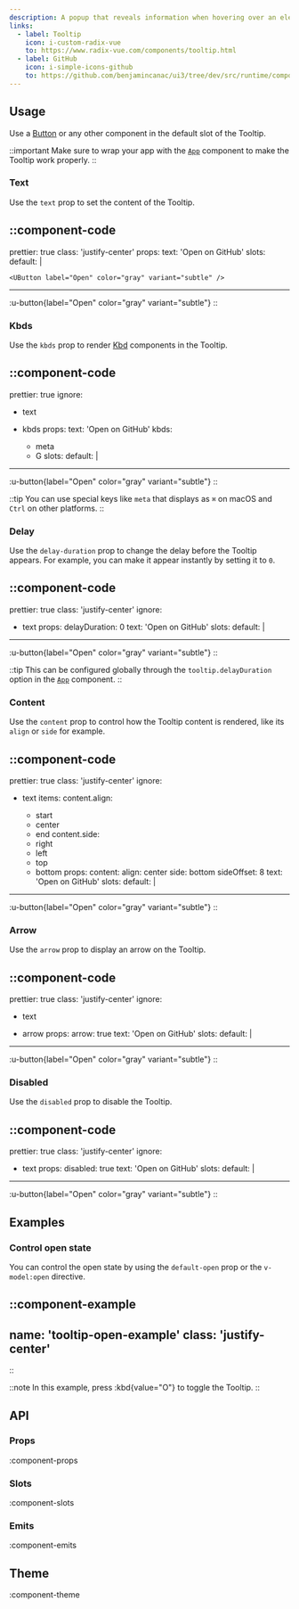 ```yaml
---
description: A popup that reveals information when hovering over an element.
links:
  - label: Tooltip
    icon: i-custom-radix-vue
    to: https://www.radix-vue.com/components/tooltip.html
  - label: GitHub
    icon: i-simple-icons-github
    to: https://github.com/benjamincanac/ui3/tree/dev/src/runtime/components/Tooltip.vue
---
```


## Usage

Use a [Button](/components/button) or any other component in the default slot of the Tooltip.

::important
Make sure to wrap your app with the [`App`](/components/app) component to make the Tooltip work properly.
::

### Text

Use the `text` prop to set the content of the Tooltip.

::component-code
---
prettier: true
class: 'justify-center'
props:
  text: 'Open on GitHub'
slots:
  default: |

    <UButton label="Open" color="gray" variant="subtle" />
---

:u-button{label="Open" color="gray" variant="subtle"}
::

### Kbds

Use the `kbds` prop to render [Kbd](/components/kbd) components in the Tooltip.

::component-code
---
prettier: true
ignore:
  - text
  - kbds
props:
  text: 'Open on GitHub'
  kbds:
    - meta
    - G
slots:
  default: |

    <UButton label="Open" color="gray" variant="subtle" />
---

:u-button{label="Open" color="gray" variant="subtle"}
::

::tip
You can use special keys like `meta` that displays as `⌘` on macOS and `Ctrl` on other platforms.
::

### Delay

Use the `delay-duration` prop to change the delay before the Tooltip appears. For example, you can make it appear instantly by setting it to `0`.

::component-code
---
prettier: true
class: 'justify-center'
ignore:
  - text
props:
  delayDuration: 0
  text: 'Open on GitHub'
slots:
  default: |

    <UButton label="Open" color="gray" variant="subtle" />
---

:u-button{label="Open" color="gray" variant="subtle"}
::

::tip
This can be configured globally through the `tooltip.delayDuration` option in the [`App`](/components/app) component.
::

### Content

Use the `content` prop to control how the Tooltip content is rendered, like its `align` or `side` for example.

::component-code
---
prettier: true
class: 'justify-center'
ignore:
  - text
items:
  content.align:
    - start
    - center
    - end
  content.side:
    - right
    - left
    - top
    - bottom
props:
  content:
    align: center
    side: bottom
    sideOffset: 8
  text: 'Open on GitHub'
slots:
  default: |

    <UButton label="Open" color="gray" variant="subtle" />
---

:u-button{label="Open" color="gray" variant="subtle"}
::

### Arrow

Use the `arrow` prop to display an arrow on the Tooltip.

::component-code
---
prettier: true
class: 'justify-center'
ignore:
  - text
  - arrow
props:
  arrow: true
  text: 'Open on GitHub'
slots:
  default: |

    <UButton label="Open" color="gray" variant="subtle" />
---

:u-button{label="Open" color="gray" variant="subtle"}
::

### Disabled

Use the `disabled` prop to disable the Tooltip.

::component-code
---
prettier: true
class: 'justify-center'
ignore:
  - text
props:
  disabled: true
  text: 'Open on GitHub'
slots:
  default: |

    <UButton label="Open" color="gray" variant="subtle" />
---

:u-button{label="Open" color="gray" variant="subtle"}
::

## Examples

### Control open state

You can control the open state by using the `default-open` prop or the `v-model:open` directive.

::component-example
---
name: 'tooltip-open-example'
class: 'justify-center'
---
::

::note
In this example, press :kbd{value="O"} to toggle the Tooltip.
::

## API

### Props

:component-props

### Slots

:component-slots

### Emits

:component-emits

## Theme

:component-theme
